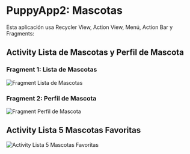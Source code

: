 # PuppyApp2: Mascotas

Esta aplicación usa Recycler View, Action View, Menú, Action Bar y Fragments:

## Activity Lista de Mascotas y Perfil de Mascota

### Fragment 1: Lista de Mascotas

![Fragment Lista de Mascotas](https://raw.githubusercontent.com/jure-ve/PuppyApp2/master/a002.png)

### Fragment 2: Perfil de Mascota

![Fragment Perfil de Mascota](https://raw.githubusercontent.com/jure-ve/PuppyApp2/master/a003.png)

## Activity Lista 5 Mascotas Favoritas

![Activity Lista 5 Mascotas Favoritas](https://raw.githubusercontent.com/jure-ve/PuppyApp2/master/a001.png)

